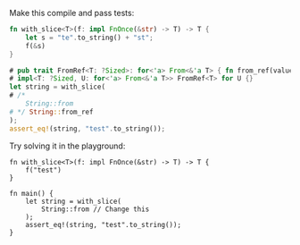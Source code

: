 Make this compile and pass tests:

```rust
fn with_slice<T>(f: impl FnOnce(&str) -> T) -> T {
    let s = "te".to_string() + "st";
    f(&s)
}

# pub trait FromRef<T: ?Sized>: for<'a> From<&'a T> { fn from_ref(value: &T) -> Self { Self::from(value) } }
# impl<T: ?Sized, U: for<'a> From<&'a T>> FromRef<T> for U {}
let string = with_slice(
# /*
    String::from
# */ String::from_ref
);
assert_eq!(string, "test".to_string());
```

Try solving it in the playground:

```rust,editable,compile_fail
fn with_slice<T>(f: impl FnOnce(&str) -> T) -> T {
    f("test")
}

fn main() {
    let string = with_slice(
        String::from // Change this
    );
    assert_eq!(string, "test".to_string());
}
```

